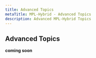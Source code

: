 ```yaml
---
title: Advanced Topics
metaTitle: MPL-Hybrid - Advanced Topics
description: Advanced MPL-Hybrid Topics
---
```


## Advanced Topics

**coming soon**
